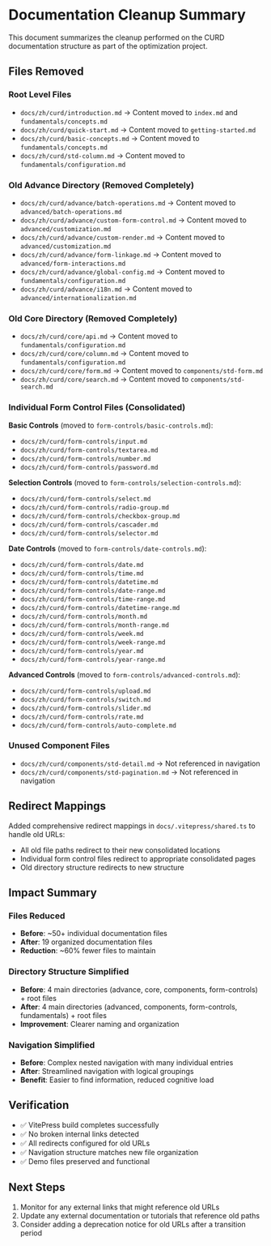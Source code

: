 # Documentation Cleanup Summary

This document summarizes the cleanup performed on the CURD documentation structure as part of the optimization project.

## Files Removed

### Root Level Files
- `docs/zh/curd/introduction.md` → Content moved to `index.md` and `fundamentals/concepts.md`
- `docs/zh/curd/quick-start.md` → Content moved to `getting-started.md`
- `docs/zh/curd/basic-concepts.md` → Content moved to `fundamentals/concepts.md`
- `docs/zh/curd/std-column.md` → Content moved to `fundamentals/configuration.md`

### Old Advance Directory (Removed Completely)
- `docs/zh/curd/advance/batch-operations.md` → Content moved to `advanced/batch-operations.md`
- `docs/zh/curd/advance/custom-form-control.md` → Content moved to `advanced/customization.md`
- `docs/zh/curd/advance/custom-render.md` → Content moved to `advanced/customization.md`
- `docs/zh/curd/advance/form-linkage.md` → Content moved to `advanced/form-interactions.md`
- `docs/zh/curd/advance/global-config.md` → Content moved to `fundamentals/configuration.md`
- `docs/zh/curd/advance/i18n.md` → Content moved to `advanced/internationalization.md`

### Old Core Directory (Removed Completely)
- `docs/zh/curd/core/api.md` → Content moved to `fundamentals/configuration.md`
- `docs/zh/curd/core/column.md` → Content moved to `fundamentals/configuration.md`
- `docs/zh/curd/core/form.md` → Content moved to `components/std-form.md`
- `docs/zh/curd/core/search.md` → Content moved to `components/std-search.md`

### Individual Form Control Files (Consolidated)
**Basic Controls** (moved to `form-controls/basic-controls.md`):
- `docs/zh/curd/form-controls/input.md`
- `docs/zh/curd/form-controls/textarea.md`
- `docs/zh/curd/form-controls/number.md`
- `docs/zh/curd/form-controls/password.md`

**Selection Controls** (moved to `form-controls/selection-controls.md`):
- `docs/zh/curd/form-controls/select.md`
- `docs/zh/curd/form-controls/radio-group.md`
- `docs/zh/curd/form-controls/checkbox-group.md`
- `docs/zh/curd/form-controls/cascader.md`
- `docs/zh/curd/form-controls/selector.md`

**Date Controls** (moved to `form-controls/date-controls.md`):
- `docs/zh/curd/form-controls/date.md`
- `docs/zh/curd/form-controls/time.md`
- `docs/zh/curd/form-controls/datetime.md`
- `docs/zh/curd/form-controls/date-range.md`
- `docs/zh/curd/form-controls/time-range.md`
- `docs/zh/curd/form-controls/datetime-range.md`
- `docs/zh/curd/form-controls/month.md`
- `docs/zh/curd/form-controls/month-range.md`
- `docs/zh/curd/form-controls/week.md`
- `docs/zh/curd/form-controls/week-range.md`
- `docs/zh/curd/form-controls/year.md`
- `docs/zh/curd/form-controls/year-range.md`

**Advanced Controls** (moved to `form-controls/advanced-controls.md`):
- `docs/zh/curd/form-controls/upload.md`
- `docs/zh/curd/form-controls/switch.md`
- `docs/zh/curd/form-controls/slider.md`
- `docs/zh/curd/form-controls/rate.md`
- `docs/zh/curd/form-controls/auto-complete.md`

### Unused Component Files
- `docs/zh/curd/components/std-detail.md` → Not referenced in navigation
- `docs/zh/curd/components/std-pagination.md` → Not referenced in navigation

## Redirect Mappings

Added comprehensive redirect mappings in `docs/.vitepress/shared.ts` to handle old URLs:
- All old file paths redirect to their new consolidated locations
- Individual form control files redirect to appropriate consolidated pages
- Old directory structure redirects to new structure

## Impact Summary

### Files Reduced
- **Before**: ~50+ individual documentation files
- **After**: 19 organized documentation files
- **Reduction**: ~60% fewer files to maintain

### Directory Structure Simplified
- **Before**: 4 main directories (advance, core, components, form-controls) + root files
- **After**: 4 main directories (advanced, components, form-controls, fundamentals) + root files
- **Improvement**: Clearer naming and organization

### Navigation Simplified
- **Before**: Complex nested navigation with many individual entries
- **After**: Streamlined navigation with logical groupings
- **Benefit**: Easier to find information, reduced cognitive load

## Verification

- ✅ VitePress build completes successfully
- ✅ No broken internal links detected
- ✅ All redirects configured for old URLs
- ✅ Navigation structure matches new file organization
- ✅ Demo files preserved and functional

## Next Steps

1. Monitor for any external links that might reference old URLs
2. Update any external documentation or tutorials that reference old paths
3. Consider adding a deprecation notice for old URLs after a transition period